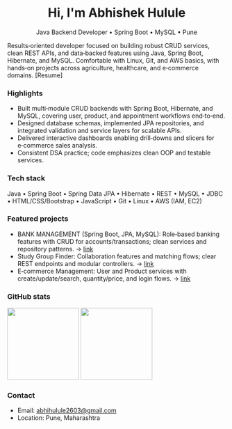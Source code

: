 <h1 align="center">Hi, I'm Abhishek Hulule</h1>
<p align="center">Java Backend Developer • Spring Boot • MySQL • Pune</p>

<p>
Results‑oriented developer focused on building robust CRUD services, clean REST APIs, and data‑backed features using Java, Spring Boot, Hibernate, and MySQL. Comfortable with Linux, Git, and AWS basics, with hands‑on projects across agriculture, healthcare, and e‑commerce domains. [Resume]
</p>

### Highlights
- Built multi‑module CRUD backends with Spring Boot, Hibernate, and MySQL, covering user, product, and appointment workflows end‑to‑end.
- Designed database schemas, implemented JPA repositories, and integrated validation and service layers for scalable APIs.
- Delivered interactive dashboards enabling drill‑downs and slicers for e‑commerce sales analysis.
- Consistent DSA practice; code emphasizes clean OOP and testable services.

### Tech stack
Java • Spring Boot • Spring Data JPA • Hibernate • REST • MySQL • JDBC • HTML/CSS/Bootstrap • JavaScript • Git • Linux • AWS (IAM, EC2)

### Featured projects
- BANK MANAGEMENT (Spring Boot, JPA, MySQL): Role‑based banking features with CRUD for accounts/transactions; clean services and repository patterns. → [link](https://github.com/AbhishekHulule9579/BANK-MANAGEMENT)
- Study Group Finder: Collaboration features and matching flows; clear REST endpoints and modular controllers. → [link](https://github.com/AbhishekHulule9579/Study-Group-Finder)
- E‑commerce Management: User and Product services with create/update/search, quantity/price, and login flows. → [link](https://github.com/AbhishekHulule9579/E-commerce)

### GitHub stats
<p>
  <img height="165" src="https://github-readme-stats.vercel.app/api?username=AbhishekHulule9579&show_icons=true&theme=default&hide_border=true" />
  <img height="165" src="https://github-readme-streak-stats.herokuapp.com/?user=AbhishekHulule9579&theme=default&hide_border=true" />
</p>

### Contact
- Email: abhihulule2603@gmail.com
- Location: Pune, Maharashtra
